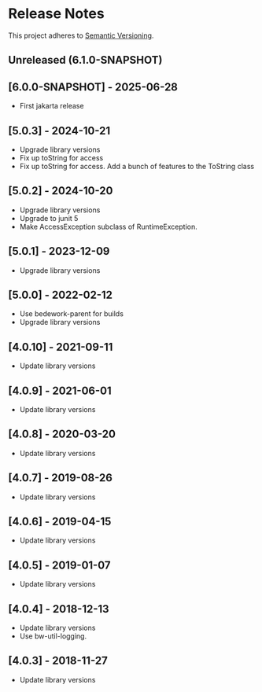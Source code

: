 # Release Notes

This project adheres to [Semantic Versioning](https://semver.org/spec/v2.0.0.html).

## Unreleased (6.1.0-SNAPSHOT)

## [6.0.0-SNAPSHOT] - 2025-06-28
* First jakarta release

## [5.0.3] - 2024-10-21
*  Upgrade library versions
* Fix up toString for access
* Fix up toString for access. Add a bunch of features to the ToString class

## [5.0.2] - 2024-10-20
*  Upgrade library versions
* Upgrade to junit 5
* Make AccessException subclass of RuntimeException.

## [5.0.1] - 2023-12-09
*  Upgrade library versions

## [5.0.0] - 2022-02-12
* Use bedework-parent for builds
*  Upgrade library versions

## [4.0.10] - 2021-09-11
* Update library versions

## [4.0.9] - 2021-06-01
* Update library versions

## [4.0.8] - 2020-03-20
* Update library versions

## [4.0.7] - 2019-08-26
* Update library versions

## [4.0.6] - 2019-04-15
* Update library versions

## [4.0.5] - 2019-01-07
* Update library versions

## [4.0.4] - 2018-12-13
* Update library versions
* Use bw-util-logging.

## [4.0.3] - 2018-11-27
* Update library versions
